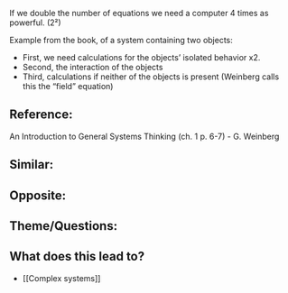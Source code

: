 If we double the number of equations we need a computer 4 times as powerful. (2²)

Example from the book, of a system containing two objects:

-   First, we need calculations for the objects’ isolated behavior x2.
-   Second, the interaction of the objects
-   Third, calculations if neither of the objects is present (Weinberg calls this the “field” equation)

## Reference:
An Introduction to General Systems Thinking (ch. 1 p. 6-7) - G. Weinberg

## Similar:

## Opposite: 

## Theme/Questions:

## What does this lead to?
- [[Complex systems]]
